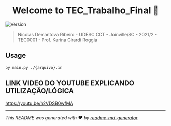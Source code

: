 <h1 align="center">Welcome to TEC_Trabalho_Final 👋</h1>
<p>
  <img alt="Version" src="https://img.shields.io/badge/version-1.0-blue.svg?cacheSeconds=2592000" />
</p>

> Nicolas Demantova Ribeiro - UDESC CCT - Joinville/SC - 2021/2 - TEC0001 - Prof. Karina Girardi Roggia

## Usage

```sh
py main.py ./{arquivo}.in
```

## LINK VIDEO DO YOUTUBE EXPLICANDO UTILIZAÇÃO/LÓGICA

https://youtu.be/h2VDSB0wfMA

***
_This README was generated with ❤️ by [readme-md-generator](https://github.com/kefranabg/readme-md-generator)_
